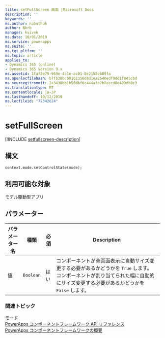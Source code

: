 ```yaml
---
title: setFullScreen 画面 |Microsoft Docs
description: ''
keywords: ''
ms.author: nabuthuk
author: Nkrb
manager: kvivek
ms.date: 10/01/2019
ms.service: powerapps
ms.suite: ''
ms.tgt_pltfrm: ''
ms.topic: article
applies_to:
- Dynamics 365 (online)
- Dynamics 365 Version 9.x
ms.assetid: 1faf3e79-969e-4c1e-ac01-8e2155c609fa
ms.openlocfilehash: b7fb38bcb0102356d8d1ea2540edf0dd1f845cbd
ms.sourcegitcommit: 2a3430bb1b56dbf6c444afe2b8eecd0e499db0c3
ms.translationtype: MT
ms.contentlocale: ja-JP
ms.lasthandoff: 10/12/2019
ms.locfileid: "72342624"
---
```

# <a name="setfullscreen"></a>setFullScreen

[!INCLUDE [setfullscreen-description](includes/setfullscreen-description.md)]

## <a name="syntax"></a>構文

`context.mode.setControlState(mode);`

## <a name="available-for"></a>利用可能な対象 

モデル駆動型アプリ

## <a name="parameters"></a>パラメーター

| パラメーター名|種類|必須|Description|
| ------------- |----|--------|-----------|
|値|`Boolean`|はい|コンポーネントが全画面表示に自動サイズ変更する必要があるかどうかを `True` します。 コンポーネントが割り当てられた幅に自動的にサイズ変更する必要があるかどうかを `False` します。|


### <a name="related-topics"></a>関連トピック

[モード](../mode.md)<br/>
[PowerApps コンポーネントフレームワーク API リファレンス](../../reference/index.md)<br/>
[PowerApps コンポーネントフレームワークの概要](../../overview.md)